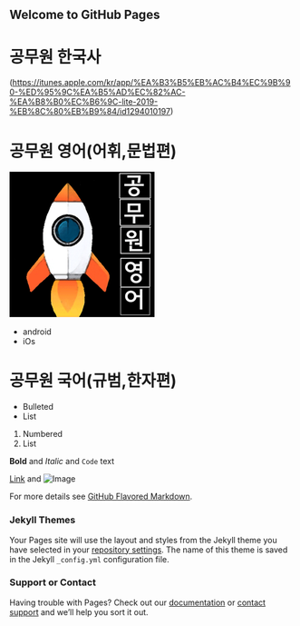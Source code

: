 ## Welcome to GitHub Pages


# 공무원 한국사

(https://itunes.apple.com/kr/app/%EA%B3%B5%EB%AC%B4%EC%9B%90-%ED%95%9C%EA%B5%AD%EC%82%AC-%EA%B8%B0%EC%B6%9C-lite-2019-%EB%8C%80%EB%B9%84/id1294010197)


# 공무원 영어(어휘,문법편)
![Image of app](/img/icon_studyEnglish_256.png)
- android
- iOs



# 공무원 국어(규범,한자편)

- Bulleted
- List

1. Numbered
2. List

**Bold** and _Italic_ and `Code` text

[Link](url) and ![Image](src)



For more details see [GitHub Flavored Markdown](https://guides.github.com/features/mastering-markdown/).

### Jekyll Themes

Your Pages site will use the layout and styles from the Jekyll theme you have selected in your [repository settings](https://github.com/ctamark/www/settings). The name of this theme is saved in the Jekyll `_config.yml` configuration file.

### Support or Contact

Having trouble with Pages? Check out our [documentation](https://help.github.com/categories/github-pages-basics/) or [contact support](https://github.com/contact) and we’ll help you sort it out.
